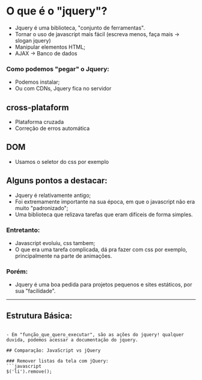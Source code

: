 # O que é o "jquery"?
- Jquery é uma biblioteca, "conjunto de ferramentas".
- Tornar o uso de javascript mais fácil (escreva menos, faça mais -> slogan jquery)
- Manipular elementos HTML;
- AJAX -> Banco de dados

### Como podemos "pegar" o Jquery:
- Podemos instalar;
- Ou com CDNs, Jquery fica no servidor

## cross-plataform
- Plataforma cruzada
- Correção de erros automática

## DOM
- Usamos o seletor do css por exemplo

## Alguns pontos a destacar:
- Jquery é relativamente antigo;
- Foi extremamente importante na sua época, em que o javascript não era muito "padronizado";
- Uma biblioteca que relizava tarefas que eram difíceis de forma simples.

### Entretanto:
- Javascript evoluiu, css tambem;
- O que era uma tarefa complicada, dá pra fazer com css por exemplo, principalmente na parte de animações.

### Porém:
- Jquery é uma boa pedida para projetos pequenos e sites estáticos, por sua "facilidade".

---

## Estrutura Básica:

```$('elemento_que_quero_editar').função_que_quero_executar()

- Em "função_que_quero_executar", são as ações do jquery! qualquer duvida, podemos acessar a documentação do jquery.

## Comparação: JavaScript vs jQuery

### Remover listas da tela com jQuery:
```javascript
$('li').remove();